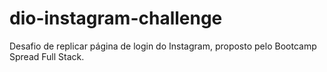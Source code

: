 # dio-instagram-challenge
Desafio de replicar página de login do Instagram, proposto pelo Bootcamp Spread Full Stack.
